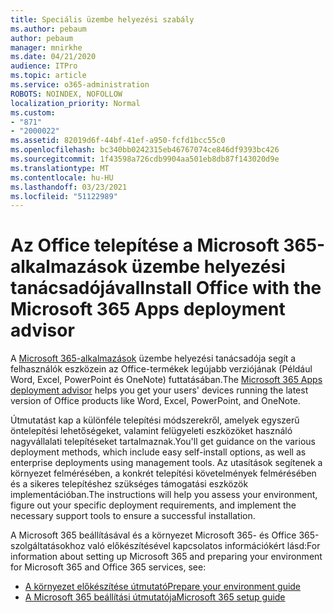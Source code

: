 ```yaml
---
title: Speciális üzembe helyezési szabály
ms.author: pebaum
author: pebaum
manager: mnirkhe
ms.date: 04/21/2020
audience: ITPro
ms.topic: article
ms.service: o365-administration
ROBOTS: NOINDEX, NOFOLLOW
localization_priority: Normal
ms.custom:
- "871"
- "2000022"
ms.assetid: 82019d6f-44bf-41ef-a950-fcfd1bcc55c0
ms.openlocfilehash: bc340bb0242315eb46767074ce846df9393bc426
ms.sourcegitcommit: 1f43598a726cdb9904aa501eb8db87f143020d9e
ms.translationtype: MT
ms.contentlocale: hu-HU
ms.lasthandoff: 03/23/2021
ms.locfileid: "51122989"
---
```

# <a name="install-office-with-the-microsoft-365-apps-deployment-advisor"></a><span data-ttu-id="a6d81-102">Az Office telepítése a Microsoft 365-alkalmazások üzembe helyezési tanácsadójával</span><span class="sxs-lookup"><span data-stu-id="a6d81-102">Install Office with the Microsoft 365 Apps deployment advisor</span></span>

<span data-ttu-id="a6d81-103">A [Microsoft 365-alkalmazások](https://go.microsoft.com/fwlink/?linkid=2145748) üzembe helyezési tanácsadója segít a felhasználók eszközein az Office-termékek legújabb verziójának (Például Word, Excel, PowerPoint és OneNote) futtatásában.</span><span class="sxs-lookup"><span data-stu-id="a6d81-103">The [Microsoft 365 Apps deployment advisor](https://go.microsoft.com/fwlink/?linkid=2145748) helps you get your users' devices running the latest version of Office products like Word, Excel, PowerPoint, and OneNote.</span></span>
  
<span data-ttu-id="a6d81-104">Útmutatást kap a különféle telepítési módszerekről, amelyek egyszerű öntelepítési lehetőségeket, valamint felügyeleti eszközöket használó nagyvállalati telepítéseket tartalmaznak.</span><span class="sxs-lookup"><span data-stu-id="a6d81-104">You'll get guidance on the various deployment methods, which include easy self-install options, as well as enterprise deployments using management tools.</span></span> <span data-ttu-id="a6d81-105">Az utasítások segítenek a környezet felmérésében, a konkrét telepítési követelmények felmérésében és a sikeres telepítéshez szükséges támogatási eszközök implementációban.</span><span class="sxs-lookup"><span data-stu-id="a6d81-105">The instructions will help you assess your environment, figure out your specific deployment requirements, and implement the necessary support tools to ensure a successful installation.</span></span>
  
<span data-ttu-id="a6d81-106">A Microsoft 365 beállításával és a környezet Microsoft 365- és Office 365-szolgáltatásokhoz való előkészítésével kapcsolatos információkért lásd:</span><span class="sxs-lookup"><span data-stu-id="a6d81-106">For information about setting up Microsoft 365 and preparing your environment for Microsoft 365 and Office 365 services, see:</span></span>

- [<span data-ttu-id="a6d81-107">A környezet előkészítése útmutató</span><span class="sxs-lookup"><span data-stu-id="a6d81-107">Prepare your environment guide</span></span>](https://go.microsoft.com/fwlink/?linkid=2005213)
- [<span data-ttu-id="a6d81-108">A Microsoft 365 beállítási útmutatója</span><span class="sxs-lookup"><span data-stu-id="a6d81-108">Microsoft 365 setup guide</span></span>](https://go.microsoft.com/fwlink/?linkid=2072646)
